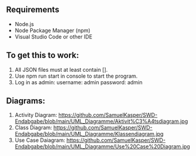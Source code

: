 ## Requirements

- Node.js
- Node Package Manager (npm)
- Visual Studio Code or other IDE

## To get this to work:

1. All JSON files must at least contain [].
2. Use npm run start in console to start the program.
3. Log in as admin: 
    username: admin
    password: admin

## Diagrams:

1. Activity Diagram: https://github.com/SamuelKasper/SWD-Endabgabe/blob/main/UML_Diagramme/Aktivit%C3%A4tsdiagram.jpg
2. Class Diagram: https://github.com/SamuelKasper/SWD-Endabgabe/blob/main/UML_Diagramme/Klassendiagram.jpg
3. Use Case Daiagram: https://github.com/SamuelKasper/SWD-Endabgabe/blob/main/UML_Diagramme/Use%20Case%20Diagram.jpg

